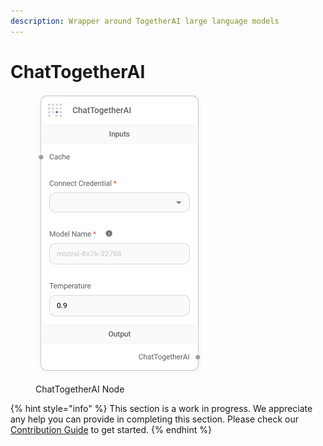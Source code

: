 ```yaml
---
description: Wrapper around TogetherAI large language models
---
```


# ChatTogetherAI

<figure><img src="../../../.gitbook/assets/image (68).png" alt="" width="266"><figcaption><p>ChatTogetherAI Node</p></figcaption></figure>

{% hint style="info" %}
This section is a work in progress. We appreciate any help you can provide in completing this section. Please check our [Contribution Guide](../../../CONTRIBUTING.md) to get started.
{% endhint %}
